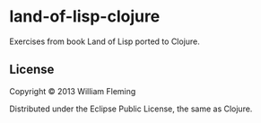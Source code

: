 land-of-lisp-clojure
====================

Exercises from book Land of Lisp ported to Clojure.

## License

Copyright © 2013 William Fleming

Distributed under the Eclipse Public License, the same as Clojure.